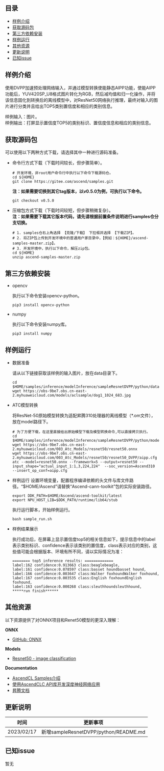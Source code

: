 ## 目录

  - [样例介绍](#样例介绍)
  - [获取源码包](#获取源码包) 
  - [第三方依赖安装](#第三方依赖安装)
  - [样例运行](#样例运行)
  - [其他资源](#其他资源)
  - [更新说明](#更新说明)
  - [已知issue](#已知issue)
    
## 样例介绍

使用DVPP加速预处理网络输入，并通过模型转换使能静态AIPP功能，使能AIPP功能后，YUV420SP_U8格式图片转化为RGB，然后减均值和归一化操作，并将该信息固化到转换后的离线模型中，对ResNet50网络执行推理，最终对输入的图片进行分类并且给出TOP5类别置信度和相应的类别信息。
 
样例输入：图片。    
样例输出：打屏显示置信度TOP5的类别标识、置信度信息和相应的类别信息。 


## 获取源码包
    
 可以使用以下两种方式下载，请选择其中一种进行源码准备。

 - 命令行方式下载（下载时间较长，但步骤简单）。

   ```    
   # 开发环境，非root用户命令行中执行以下命令下载源码仓。    
   cd ${HOME}     
   git clone https://gitee.com/ascend/samples.git
   ```
   **注：如果需要切换到其它tag版本，以v0.5.0为例，可执行以下命令。**
   ```
   git checkout v0.5.0
   ```   
 - 压缩包方式下载（下载时间较短，但步骤稍微复杂）。   
   **注：如果需要下载其它版本代码，请先请根据前置条件说明进行samples仓分支切换。**   
   ``` 
   # 1. samples仓右上角选择 【克隆/下载】 下拉框并选择 【下载ZIP】。    
   # 2. 将ZIP包上传到开发环境中的普通用户家目录中，【例如：${HOME}/ascend-samples-master.zip】。     
   # 3. 开发环境中，执行以下命令，解压zip包。     
   cd ${HOME}    
   unzip ascend-samples-master.zip
   ```

## 第三方依赖安装

- opencv

  执行以下命令安装opencv-python。
  ```
  pip3 install opencv-python
  ```
     

- numpy

  执行以下命令安装numpy库。
  ```
  pip3 install numpy
  ```



## 样例运行

  - 数据准备

    请从以下链接获取该样例的输入图片，放在data目录下。
        
    ```    
    cd $HOME/samples/inference/modelInference/sampleResnetDVPP/python/data
    wget https://obs-9be7.obs.cn-east-2.myhuaweicloud.com/models/aclsample/dog1_1024_683.jpg
    ```

  - ATC模型转换

    将ResNet-50原始模型转换为适配昇腾310处理器的离线模型（\*.om文件），放在model路径下。

    ```
    # 为了方便下载，在这里直接给出原始模型下载及模型转换命令,可以直接拷贝执行。
    cd $HOME/samples/inference/modelInference/sampleResnetDVPP/python/model
    wget https://obs-9be7.obs.cn-east-2.myhuaweicloud.com/003_Atc_Models/resnet50/resnet50.onnx
    wget https://obs-9be7.obs.cn-east-2.myhuaweicloud.com/003_Atc_Models/resnet50/resnet50_DVPP/aipp.cfg
    atc --model=resnet50.onnx --framework=5 --output=resnet50 --input_shape="actual_input_1:1,3,224,224"  --soc_version=Ascend310  --insert_op_conf=aipp.cfg
    ```

  - 样例运行
    设置环境变量，配置程序编译依赖的头文件与库文件路径。“$HOME/Ascend”请替换“Ascend-cann-toolkit”包的实际安装路径。
     ```
    export DDK_PATH=$HOME/Ascend/ascend-toolkit/latest
    export NPU_HOST_LIB=$DDK_PATH/runtime/lib64/stub
    ```

    执行运行脚本，开始样例运行。
    ```
    bash sample_run.sh
    ```
  - 样例结果展示
    
    执行成功后，在屏幕上显示置信度top5的相关信息如下，提示信息中的label表示类别标识、confidence表示该类别的置信度，class表示对应的类别，这些值可能会根据版本、环境有所不同，请以实际情况为准：

    ```
    ======== top5 inference results: =============
    label:162 confidence:0.913663 class:beaglebeagle,	
    label:161 confidence:0.078597 class:basset houndbasset hound,	
    label:166 confidence:0.003647 class:Walker foxhoundWalker foxhound,	
    label:167 confidence:0.003535 class:English foxhoundEnglish foxhound,	
    label:163 confidence:0.000268 class:sleuthhoundsleuthhound,	
    *****run finish******
    ```

## 其他资源

以下资源提供了对ONNX项目和Renet50模型的更深入理解：

**ONNX**
- [GitHub: ONNX](https://github.com/onnx/onnx)

**Models**
- [Resnet50 - image classification](https://gitee.com/ascend/ModelZoo-PyTorch/tree/master/ACL_PyTorch/built-in/cv/Resnet50_Pytorch_Infer)

**Documentation**
- [AscendCL Samples介绍](../README_CN.md)
- [使用AscendCLC API库开发深度神经网络应用](https://www.hiascend.com/document/detail/zh/CANNCommunityEdition/600alpha006/infacldevg/aclcppdevg/aclcppdevg_000000.html)
- [昇腾文档](https://www.hiascend.com/document?tag=community-developer)

## 更新说明
  | 时间 | 更新事项 |
|----|------|
| 2023/02/17 | 新增sampleResnetDVPP/python/README.md |
  

## 已知issue

  暂无
